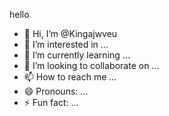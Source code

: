 hello
- 👋 Hi, I’m @Kingajwveu
- 👀 I’m interested in ...
- 🌱 I’m currently learning ...
- 💞️ I’m looking to collaborate on ...
- 📫 How to reach me ...
- 😄 Pronouns: ...
- ⚡ Fun fact: ...

<!---
Kingajwveu/Kingajwveu is a ✨ special ✨ repository because its `README.md` (this file) appears on your GitHub profile.
You can click the Preview link to take a look at your changes.
--->
